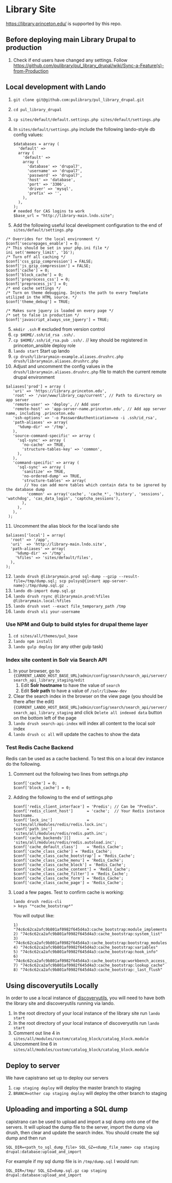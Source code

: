# Library Site

https://library.princeton.edu/ is supported by this repo.

## Before deploying main Library Drupal to production

1. Check if end users have changed any settings. Follow https://github.com/pulibrary/pul_library_drupal/wiki/Sync-a-Feature(s)-from-Production

## Local development with Lando

1. `git clone git@github.com:pulibrary/pul_library_drupal.git`
2. `cd pul_library_drupal`
2. `cp sites/default/default.settings.php sites/default/settings.php`
3. In `sites/default/settings.php` include the following lando-style db config values:

    ```
    $databases = array (
      'default' =>
      array (
        'default' =>
        array (
          'database' => 'drupal7',
          'username' => 'drupal7',
          'password' => 'drupal7',
          'host' => 'database',
          'port' => '3306',
          'driver' => 'mysql',
          'prefix' => '',
        ),
      ),
    );
    # needed for CAS logins to work
    $base_url = "http://library-main.lndo.site";
    ```
4. Add the following useful local development configuration to the end of `sites/default/settings.php`
```
/* Overrides for the local environment */
$conf['securepages_enable'] = 0;
/* This should be set in your php.ini file */
ini_set('memory_limit', '1G');
/* Turn off all caching */
$conf['css_gzip_compression'] = FALSE;
$conf['js_gzip_compression'] = FALSE;
$conf['cache'] = 0;
$conf['block_cache'] = 0;
$conf['preprocess_css'] = 0;
$conf['preprocess_js'] = 0;
/* end cache settings */
/* Turn on theme debugging. Injects the path to every Template utilized in the HTML source. */
$conf['theme_debug'] = TRUE;

/* Makes sure jquery is loaded on every page */
/* set to false in production */
$conf['javascript_always_use_jquery'] = TRUE;
```
5. `mkdir .ssh` # excluded from version control
6. `cp $HOME/.ssh/id_rsa .ssh/.`
7. `cp $HOME/.ssh/id_rsa.pub .ssh/.` // key should be registered in princeton_ansible deploy role
8. `lando start` Start up lando
9. `cp drush/librarymain-example.aliases.drushrc.php drush/librarymain.aliases.drushrc.php`
10. Adjust and uncomment the config values in the  `drush/librarymain.aliases.drushrc.php` file to match the current remote drupal environment
```
$aliases['prod'] = array (
   'uri' => 'https://library.princeton.edu',
   'root' => '/var/www/library_cap/current', // Path to directory on app server
   'remote-user' => 'deploy', // Add user
   'remote-host' => 'app-server-name.princeton.edu', // Add app server name, including .princeton.edu
   'ssh-options' => '-o PasswordAuthentication=no -i .ssh/id_rsa',
   'path-aliases' => array(
     '%dump-dir' => '/tmp',
   ),
   'source-command-specific' => array (
     'sql-sync' => array (
       'no-cache' => TRUE,
       'structure-tables-key' => 'common',
     ),
   ),
   'command-specific' => array (
     'sql-sync' => array (
       'sanitize' => TRUE,
       'no-ordered-dump' => TRUE,
       'structure-tables' => array(
        // You can add more tables which contain data to be ignored by the database dump
         'common' => array('cache', 'cache_*', 'history', 'sessions', 'watchdog', 'cas_data_login', 'captcha_sessions'),
       ),
     ),
   ),
 );
```
11. Uncomment the alias block for the local lando site
```
$aliases['local'] = array(
  'root' => '/app',
  'uri'  => 'http://library-main.lndo.site',
  'path-aliases' => array(
    '%dump-dir' => '/tmp',
    '%files' => 'sites/default/files',
  ),
);
```
12. `lando drush @librarymain.prod sql-dump --gzip --result-file=/tmp/dump.sql; scp pulsys@{insert app-server-name}:/tmp/dump.sql.gz .`
13. `lando db-import dump.sql.gz`
14. `lando drush rsync @librarymain.prod:%files @librarymain.local:%files`
15. `lando drush vset --exact file_temporary_path /tmp`
16. `lando drush uli your-username`

### Use NPM and Gulp to build styles for drupal theme layer

1. `cd sites/all/themes/pul_base`
2. `lando npm install`
3. `lando gulp deploy` (or any other gulp task)

### Index site content in Solr via Search API

1. In your browser, go to `{CURRENT_LANDO_HOST_BASE_URL}admin/config/search/search_api/server/search_api_library_staging/edit`
   1. Edit **Solr hostname** to have the value of `search`
   1. Edit **Solr path** to have a value of `/solr/libwww-dev`
1. Clear the search index in the browser on the view page (you should be there after the edit) `{CURRENT_LANDO_HOST_BASE_URL}admin/config/search/search_api/server/search_api_library_staging` and click `Delete all indexed data` button on the bottom left of the page
1. `lando drush search-api-index` will index all content to the local solr index
1. `lando drush cc all` will update the caches to show the data


### Test Redis Cache Backend
Redis can be used as a cache backend. To test this on a local dev instance do the following.

1. Comment out the following two lines from settngs.php
    ```
    $conf['cache'] = 0;
    $conf['block_cache'] = 0;
    ```
1. Adding the following to the end of settings.php
    ```
    $conf['redis_client_interface'] = 'Predis'; // Can be "Predis".
    $conf['redis_client_host']      = 'cache';  // Your Redis instance hostname.
    $conf['lock_inc']               = 'sites/all/modules/redis/redis.lock.inc';
    $conf['path_inc']               = 'sites/all/modules/redis/redis.path.inc';
    $conf['cache_backends'][]       = 'sites/all/modules/redis/redis.autoload.inc';
    $conf['cache_default_class']    = 'Redis_Cache';
    $conf['cache_class_cache'] = 'Redis_Cache';
    $conf['cache_class_cache_bootstrap'] = 'Redis_Cache';
    $conf['cache_class_cache_menu'] = 'Redis_Cache';
    $conf['cache_class_cache_block'] = 'Redis_Cache';
    $conf['cache_class_cache_content'] = 'Redis_Cache';
    $conf['cache_class_cache_filter'] = 'Redis_Cache';
    $conf['cache_class_cache_form'] = 'Redis_Cache';
    $conf['cache_class_cache_page'] = 'Redis_Cache';
    ```
1. Load a few pages. Test to confirm cache is working:
    ```
    lando drush redis-cli
    > keys "*cache_bootstrap*"
    ```
    You will output like:
      ```
      1) "74c6c62ca2afc9b801af0982f645d4a3:cache_bootstrap:module_implements"
      2) "74c6c62ca2afc9b801af0982f645d4a3:cache_bootstrap:system_list"
      3) "74c6c62ca2afc9b801af0982f645d4a3:cache_bootstrap:bootstrap_modules"
      4) "74c6c62ca2afc9b801af0982f645d4a3:cache_bootstrap:variables"
      5) "74c6c62ca2afc9b801af0982f645d4a3:cache_bootstrap:hook_info"
      6) "74c6c62ca2afc9b801af0982f645d4a3:cache_bootstrap:workbench_access_tree"
      7) "74c6c62ca2afc9b801af0982f645d4a3:cache_bootstrap:lookup_cache"
      8) "74c6c62ca2afc9b801af0982f645d4a3:cache_bootstrap:_last_flush"
      ```


## Using discoveryutils Locally
In order to use a local instance of [discoveryutils](https://github.com/pulibrary/discoveryutils), you will need to have both the library site and discoveryutils running via lando.

1. In the root directory of your local instance of the library site run `lando start`
1. In the root directory of your local instance of discoveryutils run `lando start`
1. Comment out line 4 in `sites/all/modules/custom/catalog_block/catalog_block.module`
1. Uncomment line 6 in `sites/all/modules/custom/catalog_block/catalog_block.module`

## Deploy to server

We have capistrano set up to deploy our servers

1. `cap staging deploy` will deploy the master branch to staging
1. `BRANCH=other cap staging deploy` will deploy the other branch to staging

## Uploading and importing a SQL dump
capistrano can be used to upload and import a sql dump onto one of the servers. It will upload the dump file to the server, import the dump via drush, then clear and update the search index. You should create the sql dump and then run
```
SQL_DIR=<path_to_sql_dump_file> SQL_GZ=<dump_file_name> cap staging drupal:database:upload_and_import
```

For example if my sql dump file is in `/tmp/dump.sql` I would run:
```
SQL_DIR=/tmp/ SQL_GZ=dump.sql.gz cap staging drupal:database:upload_and_import
```
